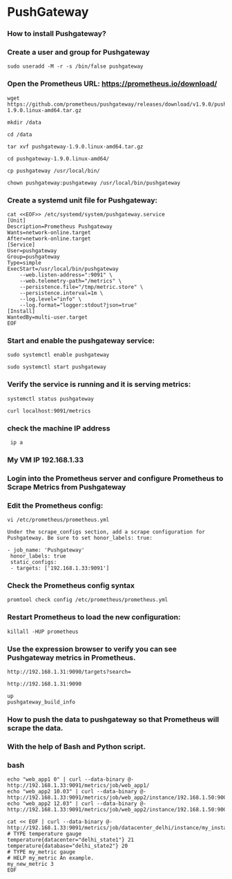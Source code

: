 # PushGateway

### How to install Pushgateway?

### Create a user and group for Pushgateway
```
sudo useradd -M -r -s /bin/false pushgateway
```
###  Open the Prometheus URL:  https://prometheus.io/download/
```
wget https://github.com/prometheus/pushgateway/releases/download/v1.9.0/pushgateway-1.9.0.linux-amd64.tar.gz
```

```
mkdir /data
```
```
cd /data
```

```
tar xvf pushgateway-1.9.0.linux-amd64.tar.gz
```

```
cd pushgateway-1.9.0.linux-amd64/
```
```
cp pushgateway /usr/local/bin/
```
```
chown pushgateway:pushgateway /usr/local/bin/pushgateway
```
### Create a systemd unit file for Pushgateway:

```
cat <<EOF>> /etc/systemd/system/pushgateway.service
[Unit]
Description=Prometheus Pushgateway
Wants=network-online.target
After=network-online.target
[Service]
User=pushgateway
Group=pushgateway
Type=simple
ExecStart=/usr/local/bin/pushgateway
    --web.listen-address=":9091" \
    --web.telemetry-path="/metrics" \
    --persistence.file="/tmp/metric.store" \
    --persistence.interval=1m \
    --log.level="info" \
    --log.format="logger:stdout?json=true"
[Install]
WantedBy=multi-user.target
EOF
```
###  Start and enable the pushgateway service:
```
sudo systemctl enable pushgateway
```
```
sudo systemctl start pushgateway
```



###  Verify the service is running and it is serving metrics:
```
systemctl status pushgateway
```
```
curl localhost:9091/metrics
```
### check the machine IP address
```
 ip a
```
### My VM IP 192.168.1.33


### Login into the Prometheus server and configure Prometheus to Scrape Metrics from Pushgateway
### Edit the Prometheus config:
```
vi /etc/prometheus/prometheus.yml

Under the scrape_configs section, add a scrape configuration for Pushgateway. Be sure to set honor_labels: true:

- job_name: 'Pushgateway'
 honor_labels: true
 static_configs:
 - targets: ['192.168.1.33:9091']
 ```
 

###  Check the Prometheus config syntax
```
promtool check config /etc/prometheus/prometheus.yml
```

###  Restart Prometheus to load the new configuration:
```
killall -HUP prometheus
```

###  Use the expression browser to verify you can see Pushgateway metrics in Prometheus.
```
http://192.168.1.31:9090/targets?search=
```
```
http://192.168.1.31:9090
```
```
up
pushgateway_build_info
```

###  How to push the data to pushgateway so that Prometheus will scrape the data.
###  With the help of Bash and Python script.

###  bash 
```
echo "web_app1 0" | curl --data-binary @- http://192.168.1.33:9091/metrics/job/web_app1/
echo "web_app2 10.03" | curl --data-binary @- http://192.168.1.33:9091/metrics/job/web_app2/instance/192.168.1.50:9000/cpu/0
echo "web_app2 12.03" | curl --data-binary @- http://192.168.1.33:9091/metrics/job/web_app2/instance/192.168.1.50:9000/cpu/1
```
```
cat << EOF | curl --data-binary @- http://192.168.1.33:9091/metrics/job/datacenter_delhi/instance/my_instance1
# TYPE temperature gauge
temperature{datacenter="delhi_state1"} 21
temperature{database="delhi_state2"} 20
# TYPE my_metric gauge
# HELP my_metric An example.
my_new_metric 3
EOF
```

